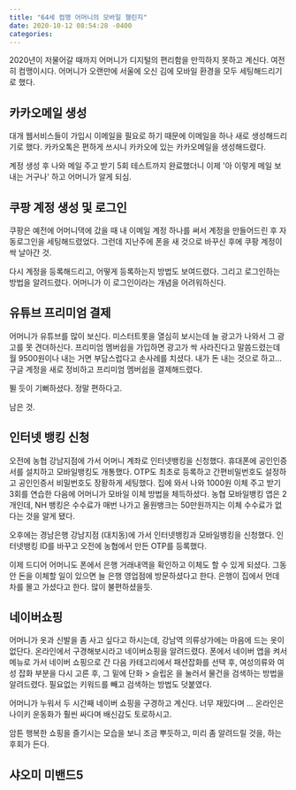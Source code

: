 ```yaml
---
title: "64세 컴맹 어머니의 모바일 챌린지"
date: 2020-10-12 08:54:28 -0400
categories: 
---
```



2020년이 저물어갈 때까지 어머니가 디지털의 편리함을 만끽하지 못하고 계신다. 여전히 컴맹이시다. 어머니가 오랜만에 서울에 오신 김에 모바일 환경을 모두 세팅해드리기로 했다. 


## 카카오메일 생성 
대개 웹서비스들이 가입시 이메일을 필요로 하기 때문에 이메일을 하나 새로 생성해드리기로 했다. 카카오톡은 편하게 쓰시니 카카오에 있는 카카오메일을 생성해드렸다. 

계정 생성 후 나와 메일 주고 받기 5회 테스트까지 완료했더니  이제 '아 이렇게 메일 보내는 거구나' 하고 어머니가 알게 되심. 


## 쿠팡 계정 생성 및 로그인 
쿠팡은 예전에 어머니댁에 갔을 때 내 이메일 계정 하나를 써서 계정을 만들어드린 후 자동로그인을 세팅해드렸었다. 그런데 지난주에 폰을 새 것으로 바꾸신 후에 쿠팡 계정이 싹 날아간 것. 

다시 계정을 등록해드리고, 어떻게 등록하는지 방법도 보여드렸다. 그리고 로그인하는 방법을 알려드렸다. 어머니가 이 로그인이라는 개념을 어려워하신다. 


## 유튜브 프리미엄 결제 
어머니가 유튜브를 많이 보신다. 미스터트롯을 열심히 보시는데 늘 광고가 나와서 그 광고를 못 견뎌하신다. 프리미엄 멤버쉽을 가입하면 광고가 싹 사라진다고 말씀드렸는데 월 9500원이나 내는 거면 부담스럽다고 손사레를 치셨다. 내가 돈 내는 것으로 하고... 구글 계정을 새로 정비하고 프리미엄 멤버쉽을 결제해드렸다. 
 
뛸 듯이 기뻐하셨다. 정말 편하다고. 
 

 
 
남은 것. 

## 인터넷 뱅킹 신청 
오전에 농협 강남지점에 가서 어머니 계좌로 인터넷뱅킹을 신청했다. 휴대폰에 공인인증서를 설치하고 모바일뱅킹도 개통했다. OTP도 최초로 등록하고 간편비밀번호도 설정하고 공인인증서 비밀번호도 장황하게 세팅했다. 
집에 와서 나와 1000원 이체 주고 받기 3회를 연습한 다음에 어머니가 모바일 이체 방법을 체득하셨다. 농협 모바일뱅킹 앱은 2개인데, NH 뱅킹은 수수료가 매번 나가고 올원뱅크는 50만원까지는 이체 수수료가 없다는 것을 알게 됐다.

오후에는 경남은행 강남지점 (대치동)에 가서  인터넷뱅킹과 모바일뱅킹을 신청했다. 인터넷뱅킹 ID를 바꾸고 오전에 농협에서 만든 OTP를 등록했다. 

이제 드디어 어머니도 폰에서 은행 거래내역을 확인하고 이체도 할 수 있게 되셨다. 그동안 돈을 이체할 일이 있으면 늘 은행 영업점에 방문하셨다고 한다. 은행이 집에서 먼데 차를 몰고 가셨다고 한다. 많이 불편하셨을듯. 


## 네이버쇼핑
어머니가 옷과 신발을 좀 사고 싶다고 하시는데, 강남역 의류상가에는 마음에 드는 옷이 없단다. 온라인에서 구경해보시라고 네이버쇼핑을 알려드렸다. 폰에서 네이버 앱을 켜서 메뉴로 가서 네이버 쇼핑으로 간 다음
카테고리에서 패션잡화를 선택 후, 여성의류와 여성 잡화 부분을 다시 고른 후, 그 밑에 단화 > 슬립온 을 눌러서 물건을 검색하는 방법을 알려드렸다.  필요없는 키워드를 빼고 검색하는 방법도 덧붙였다. 

어머니가 누워서 두 시간째 네이버 쇼핑을 구경하고 계신다. 너무 재밌다며 ...  온라인은 나이키 운동화가 훨씬 싸다며 배신감도 토로하시고. 

암튼 행복한 쇼핑을 즐기시는 모습을 보니 조금 뿌듯하고, 미리 좀 알려드릴 것을, 하는 후회가 든다. 


## 샤오미 미밴드5 

